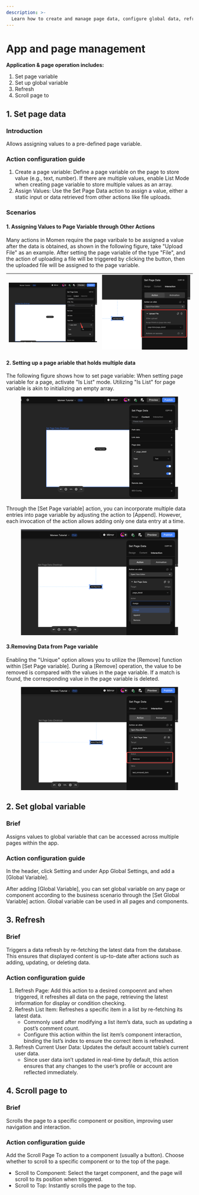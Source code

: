 ```yaml
---
description: >-
  Learn how to create and manage page data, configure global data, refresh data, and implement scroll behaviors in Zion’s no-code platform.
---
```


# App and page management

**Application & page operation includes:**
1. Set page variable
2. Set up global variable
3. Refresh
4. Scroll page to

## 1. Set page data

### Introduction
Allows assigning values to a pre-defined page variable.

### Action configuration guide
1. Create a page variable: Define a page variable on the page to store value (e.g., text, number). If there are multiple values, enable List Mode when creating page variable to store multiple values as an array.
2. Assign Values: Use the Set Page Data action to assign a value, either a static input or data retrieved from other actions like file uploads.

### Scenarios

#### 1. Assigning Values to Page Variable through Other Actions

Many actions in Momen require the page varibale to be assigned a value after the data is obtained, as shown in the following figure, take "Upload File" as an example. After setting the page variable of the type "File", and the action of uploading a file will be triggered by clicking the button, then the uploaded file will be assigned to the page variable.

| <img src="../.gitbook/assets/2 (18).png" alt="Create Page variable" data-size="original"> | <img src="../.gitbook/assets/3 (13).png" alt="Assign page variable" data-size="original"> |
| --------------------------------------------------------------------------------- | --------------------------------------------------------------------------------- |

#### 2. Setting up a page ariable that holds multiple data

The following figure shows how to set page variable: When setting page variable for a page, activate "Is List" mode. Utilizing "Is List" for page variable is akin to initializing an empty array.

<figure><img src="../.gitbook/assets/4 (13).png" alt="Set Page variable"><figcaption></figcaption></figure>

Through the \[Set Page variable] action, you can incorporate multiple data entries into page variable by adjusting the action to \[Append]. However, each invocation of the action allows adding only one data entry at a time.

<figure><img src="../.gitbook/assets/5 (8).png" alt="Set Page variable and incorporate multiple data entires"><figcaption></figcaption></figure>


#### 3.Removing Data from Page variable

Enabling the "Unique" option allows you to utilize the \[Remove] function within \[Set Page variable]. During a \[Remove] operation, the value to be removed is compared with the values in the page variable. If a match is found, the corresponding value in the page variable is deleted.

<figure><img src="../.gitbook/assets/6 (8).png" alt="Remove data from page variable"><figcaption></figcaption></figure>

## 2. Set global variable

### Brief
Assigns values to global variable that can be accessed across multiple pages within the app.

### Action configuration guide
In the header, click Setting and under App Global Settings, and add a \[Global Variable].

After adding \[Global Variable], you can set global variable on any page or component according to the business scenario through the \[Set Global Variable] action. Global variable can be used in all pages and components.


## 3. Refresh

### Brief
Triggers a data refresh by re-fetching the latest data from the database. This ensures that displayed content is up-to-date after actions such as adding, updating, or deleting data.

### Action configuration guide
1. Refresh Page: Add this action to a desired compoennt and when triggered, it refreshes all data on the page, retrieving the latest information for display or condition checking.
2. Refresh List Item: Refreshes a specific item in a list by re-fetching its latest data.
    - Commonly used after modifying a list item’s data, such as updating a post’s comment count.
    - Configure this action within the list item’s component interaction, binding the list’s index to ensure the correct item is refreshed.
3. Refresh Current User Data: Updates the default account table’s current user data.
    - Since user data isn’t updated in real-time by default, this action ensures that any changes to the user’s profile or account are reflected immediately.

## 4. Scroll page to

### Brief
Scrolls the page to a specific component or position, improving user navigation and interaction.

### Action configuration guide
Add the Scroll Page To action to a component (usually a button). Choose whether to scroll to a specific component or to the top of the page.
- Scroll to Component: Select the target component, and the page will scroll to its position when triggered.
- Scroll to Top: Instantly scrolls the page to the top.
